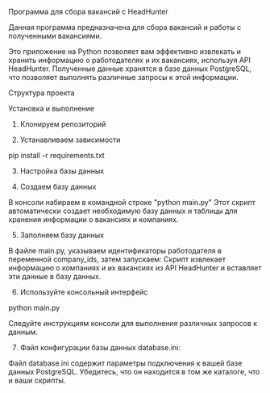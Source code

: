 Программа для сбора вакансий с HeadHunter

Данная программа предназначена для сбора вакансий и работы с полученными вакансиями.

Это приложение на Python позволяет вам эффективно извлекать и хранить информацию о работодателях
и их вакансиях, используя API HeadHunter. Полученные данные хранятся в базе данных PostgreSQL, 
что позволяет выполнять различные запросы к этой информации. 

Структура проекта

Установка и выполнение

1. Клонируем репозиторий

2. Устанавливаем зависимости

pip install -r requirements.txt

3. Настройка базы данных

4. Создаем базу данных

В консоли набираем в командной строке "python main.py"
Этот скрипт автоматически создает необходимую базу данных и таблицы для хранения информации 
о вакансиях и компаниях.

5. Заполняем базу данных

В файле main.py, указываем идентификаторы работодателя в переменной company_ids, затем запускаем:
Скрипт извлекает информацию о компаниях и их вакансиях из API HeadHunter и вставляет эти 
данные в базу данных.

6. Используйте консольный интерфейс

python main.py

Следуйте инструкциям консоли для выполнения различных запросов к данным.

7. Файл конфигурации базы данных database.ini:

Файл database.ini содержит параметры подключения к вашей базе данных PostgreSQL. 
Убедитесь, что он находится в том же каталоге, что и ваши скрипты.

